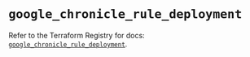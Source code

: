 # `google_chronicle_rule_deployment`

Refer to the Terraform Registry for docs: [`google_chronicle_rule_deployment`](https://registry.terraform.io/providers/hashicorp/google/6.50.0/docs/resources/chronicle_rule_deployment).
